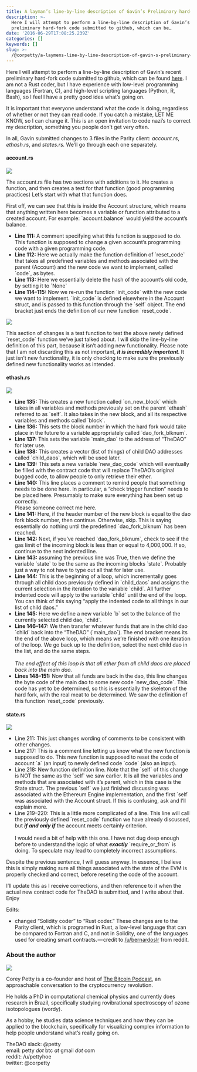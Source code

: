 ```yaml
---
title: A layman’s line-by-line description of Gavin’s Preliminary hard-fork code
description: >-
  Here I will attempt to perform a line-by-line description of Gavin’s recent
  preliminary hard-fork code submitted to github, which can be…
date: '2016-06-29T17:08:25.239Z'
categories: []
keywords: []
slug: >-
  /@corpetty/a-laymens-line-by-line-description-of-gavin-s-preliminary-hard-fork-code-6daa8c5c1a30
---
```


Here I will attempt to perform a line-by-line description of Gavin’s recent preliminary hard-fork code submitted to github, which can be found [here](https://github.com/ethcore/parity/pull/1483/files). I am not a Rust coder, but I have experience with low-level programming languages (Fortran, C), and high-level scripting languages (Python, R, Bash), so I feel I have a pretty good idea what’s going on.

It is important that everyone understand what the code is doing, regardless of whether or not they can read code. If you catch a mistake, LET ME KNOW, so I can change it. This is an open invitation to code nazi’s to correct my description, something you people don’t get very often.

In all, Gavin submitted changes to 3 files in the Parity client: _account.rs_, _ethash.rs_, and _states.rs._ We’ll go through each one separately.

#### account.rs

![](/images/medium/1__S3HhwMykwyYAKvaCKPJLFg.png)

The account.rs file has two sections with additions to it. He creates a function, and then creates a test for that function (good programming practices) Let’s start with what that function does.

First off, we can see that this is inside the Account structure, which means that anything written here becomes a variable or function attributed to a created account. For example: \`account.balance\` would yield the account’s balance.

*   **Line 111:** A comment specifying what this function is supposed to do. This function is supposed to change a given account’s programming code with a given programming code.
*   **Line 112:** Here we actually make the function definition of \`reset\_code\` that takes all predefined variables and methods associated with the parent (Account) and the new code we want to implement, called \`code\`, as bytes.
*   **Line 113:** Here we essentially delete the hash of the account’s old code, by setting it to \`None\`
*   **Line 114–115:** Now we re-run the function \`init\_code\` with the new code we want to implement. \`init\_code\` is defined elsewhere in the Account struct, and is passed to this function through the \`self\` object. The end bracket just ends the definition of our new function \`reset\_code\`.

![](/images/medium/1__7EvfjOqLbqcBUb8ms8jODg.png)

This section of changes is a test function to test the above newly defined \`reset\_code\` function we’ve just talked about. I will skip the line-by-line definition of this part, because it isn’t adding new functionality. Please note that I am not discarding this as not important, **_it is incredibly important_**. It just isn’t new functionality, it is only checking to make sure the previously defined new functionality works as intended.

#### ethash.rs

![](/images/medium/1__TUSpqzZLCv07h1j4t__uJdw.png)

*   **Line 135:** This creates a new function called \`on\_new\_block\` which takes in all variables and methods previously set on the parent \`ethash\` referred to as \`self\`. It also takes in the new block, and all its respective variables and methods called \`block\`.
*   **Line 136:** This sets the block number in which the hard fork would take place in the future to a variable appropriately called \`dao\_fork\_blknum\`.
*   **Line 137:** This sets the variable \`main\_dao\` to the address of “TheDAO” for later use.
*   **Line 138:** This creates a vector (list of things) of child DAO addresses called \`child\_daos\`, which will be used later.
*   **Line 139:** This sets a new variable \`new\_dao\_code\` which will eventually be filled with the contract code that will replace TheDAO’s original bugged code, to allow people to only retrieve their ether.
*   **Line 140:** This line places a comment to remind people that something needs to be done here. In particular, a “check trigger function” needs to be placed here. Presumably to make sure everything has been set up correctly.  
    Please someone correct me here.
*   **Line 141:** Here, if the header number of the new block is equal to the dao fork block number, then continue. Otherwise, skip. This is saying essentially do nothing until the predefined \`dao\_fork\_blknum\` has been reached.
*   **Line 142:** Next, if you’ve reached \`dao\_fork\_blknum\`, check to see if the gas limit of the incoming block is less than or equal to 4,000,000. If so, continue to the next indented line.
*   **Line 143:** assuming the previous line was True, then we define the variable \`state\` to be the same as the incoming blocks \`state\`. Probably just a way to not have to type out all that for later use.
*   **Line 144:** This is the beginning of a loop, which incrementally goes through all child daos previously defined in \`child\_daos\` and assigns the current selection in the iteration to the variable \`child\`. All further indented code will apply to the variable \`child\` until the end of the loop. You can think of this saying “apply the indented code to all things in our list of child daos.”
*   **Line 145:** Here we define a new variable \`b\` set to the balance of the currently selected child dao, \`child\`.
*   **Line 146–147:** We then transfer whatever funds that are in the child dao \`child\` back into the “TheDAO” (\`main\_dao\`). The end bracket means its the end of the above loop, which means we’re finished with one iteration of the loop. We go back up to the definition, select the next child dao in the list, and do the same steps.   
       
    _The end effect of this loop is that all ether from all child daos are placed back into the main dao._
*   **Lines 148–151:** Now that all funds are back in the dao, this line changes the byte code of the main dao to some new code \`new\_dao\_code\`. This code has yet to be determined, so this is essentially the skeleton of the hard fork, with the real meat to be determined. We saw the definition of this function \`reset\_code\` previously.

#### state.rs

![](/images/medium/1__N1__V__WTCsPrswbtQFhrdGw.png)

*   Line 211: This just changes wording of comments to be consistent with other changes.
*   Line 217: This is a comment line letting us know what the new function is supposed to do. This new function is supposed to reset the code of account \`a\` (an input) to newly defined code \`code\` (also an input).
*   Line 218: New function definition line. Note that the \`self\` of this change is NOT the same as the \`self\` we saw earlier. It is all the variables and methods that are associated with it’s parent, which in this case is the State struct. The previous \`self\` we just finished discussing was associated with the Ethereum Engine implementation, and the first \`self\` was associated with the Account struct. If this is confusing, ask and I’ll explain more.
*   Line 219–220: This is a little more complicated of a line. This line will call the previously defined \`reset\_code\` function we have already discussed, but **_if and only if_** the account meets certainly criterion.   
       
    I would need a bit of help with this one. I have not dug deep enough before to understand the logic of what **_exactly_** \`require\_or\_from\` is doing. To speculate may lead to completely incorrect assumptions.

Despite the previous sentence, I will guess anyway. In essence, I believe this is simply making sure all things associated with the state of the EVM is properly checked and correct, before reseting the code of the account.

I’ll update this as I receive corrections, and then reference to it when the actual new contract code for TheDAO is submitted, and I write about that. Enjoy

Edits:

*   changed “Solidity coder” to “Rust coder.” These changes are to the Parity client, which is programed in Rust, a low-level language that can be compared to Fortran and C, and not in Solidity, one of the languages used for creating smart contracts. — credit to [/u/bernardoslr](https://www.reddit.com/user/bernardoslr) from reddit.

### About the author

![](/images/medium/1__J3UkG8G7GPGmiVm2iVawTA.png)

Corey Petty is a co-founder and host of [The Bitcoin Podcast](http://www.thebitcoinpodcast.com), an approachable conversation to the cryptocurrency revolution.

He holds a PhD in computational chemical physics and currently does research in Brazil, specifically studying rovibrational spectroscopy of ozone isotopologues (wordy).

As a hobby, he studies data science techniques and how they can be applied to the blockchain, specifically for visualizing complex information to help people understand what’s really going on.

TheDAO slack: @petty   
email: petty _dot_ btc _at_ gmail _dot_ com  
reddit: /u/pettyhoe   
twitter: @corpetty
